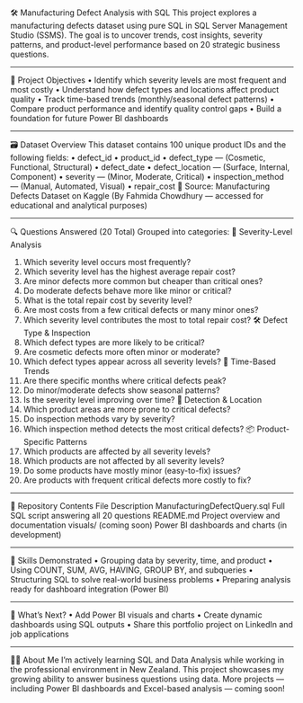 🛠️ Manufacturing Defect Analysis with SQL
This project explores a manufacturing defects dataset using pure SQL in SQL Server Management Studio (SSMS). The goal is to uncover trends, cost insights, severity patterns, and product-level performance based on 20 strategic business questions.
________________________________________
📌 Project Objectives
•	Identify which severity levels are most frequent and most costly
•	Understand how defect types and locations affect product quality
•	Track time-based trends (monthly/seasonal defect patterns)
•	Compare product performance and identify quality control gaps
•	Build a foundation for future Power BI dashboards
________________________________________
🗃️ Dataset Overview
This dataset contains 100 unique product IDs and the following fields:
•	defect_id
•	product_id
•	defect_type — (Cosmetic, Functional, Structural)
•	defect_date
•	defect_location — (Surface, Internal, Component)
•	severity — (Minor, Moderate, Critical)
•	inspection_method — (Manual, Automated, Visual)
•	repair_cost
📎 Source: Manufacturing Defects Dataset on Kaggle
(By Fahmida Chowdhury — accessed for educational and analytical purposes)
________________________________________
🔍 Questions Answered (20 Total)
Grouped into categories:
🔴 Severity-Level Analysis
1.	Which severity level occurs most frequently?
2.	Which severity level has the highest average repair cost?
3.	Are minor defects more common but cheaper than critical ones?
4.	Do moderate defects behave more like minor or critical?
5.	What is the total repair cost by severity level?
6.	Are most costs from a few critical defects or many minor ones?
7.	Which severity level contributes the most to total repair cost?
🛠️ Defect Type & Inspection
8.	Which defect types are more likely to be critical?
9.	Are cosmetic defects more often minor or moderate?
10.	Which defect types appear across all severity levels?
📅 Time-Based Trends
11.	Are there specific months where critical defects peak?
12.	Do minor/moderate defects show seasonal patterns?
13.	Is the severity level improving over time?
🔎 Detection & Location
14.	Which product areas are more prone to critical defects?
15.	Do inspection methods vary by severity?
16.	Which inspection method detects the most critical defects?
📦 Product-Specific Patterns
17.	Which products are affected by all severity levels?
18.	Which products are not affected by all severity levels?
19.	Do some products have mostly minor (easy-to-fix) issues?
20.	Are products with frequent critical defects more costly to fix?
________________________________________
📂 Repository Contents
File	Description
ManufacturingDefectQuery.sql	Full SQL script answering all 20 questions
README.md	Project overview and documentation
visuals/ (coming soon)	Power BI dashboards and charts (in development)
________________________________________
🧠 Skills Demonstrated
•	Grouping data by severity, time, and product
•	Using COUNT, SUM, AVG, HAVING, GROUP BY, and subqueries
•	Structuring SQL to solve real-world business problems
•	Preparing analysis ready for dashboard integration (Power BI)
________________________________________
🚀 What’s Next?
•	Add Power BI visuals and charts
•	Create dynamic dashboards using SQL outputs
•	Share this portfolio project on LinkedIn and job applications
________________________________________
👩‍💻 About Me
I’m actively learning SQL and Data Analysis while working in the professional environment in New Zealand. This project showcases my growing ability to answer business questions using data.
More projects — including Power BI dashboards and Excel-based analysis — coming soon!

